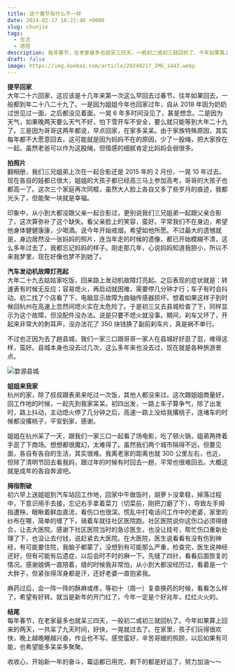 ```yaml
---
title: 这个春节有什么不一样
date: 2024-02-17 16:22:46 +0800
slug: chunjie
tags:
  - 生活
  - 感悟
description: 每年春节，在老家最多也就呆三四天，一般初二或初三就回杭了。今年如果算上回来的两天，一共呆了九天时间，好快，一晃就过去了。在家里，孩子们玩得很欢快，晚上越晚睡越兴奋，作业也不写。感觉蛮好，辛苦哥嫂的照顾，以后如果有可能，也希望能多呆呆多聚聚。
draft: false
image: https://img.koobai.com/article/20240217_IMG_1443.webp
---
```

**提早回家**  
大年二十六回家，这应该是十几年来第一次这么早回去过春节。往年如果回去，一般都到年二十八二十九了。一是因为姐姐今年也回家过年，自从 2018 年因为奶奶过世见过一面，之后都没见着面，一晃 6 年多时间没见了，甚是想念。二是因为天气，如果晚两天要么天气不好，怕下雪开车不安全，要么就只能等到大年二十九了。三是因为哥哥这两年都说，早点回家，在家多呆呆。由于家族特殊原因，其实每年都不大愿意回去，这可能就是因为妈妈不在的原因，少了一股绳，把大家拴在一起。虽然老爸可以作为这股绳，但情感的细腻肯定比妈妈会弱很多。

**拍照片**  
翻相册，我们三兄姐弟上次在一起合影还是 2015 年的 2 月份，一晃 10 年过去。现在各自的娃都已很大，姐姐的大孩子都已经高三马上参加高考，哥哥的大孩子也都高一了。这次三个家庭再次同框，虽然大人脸上各自又多了些岁月的痕迹，我都光头了，但能聚一块就是幸福。

印象中，从小到大都没跟父亲一起合影过，更别说我们三兄姐弟一起跟父亲合影了，这次算弥补了这个缺失。看父亲脸上的笑容，蛮好。平常我们不在身边，希望他身体健健康康，少喝酒。说今年开始戒烟，希望如他所愿。不过最大的遗憾就是，身边居然没一张妈妈的照片，连当年走的时候的遗像，都已开始模糊不清，这么多年过去了，我都忘记妈妈的样子。刚走那几年，心说妈妈知道我胆小，所以不来我梦里，现在好像也梦不到她了。

**汽车发动机故障灯亮起**   
大年二十九去姑姑家吃饭，回来路上发动机故障灯亮起。之后表现的症状就是：转速表有时候无反应；容易熄火，再启动就困难，需要停几分钟才行；车子有时会抖动。初二找了个店看了下，电脑显示故障为曲轴传感器损坏。想着如果这样子到时候回杭州在高速上忽然间熄火实在太危险了。于是初三又去县城检查了下，同样显示为这个故障，但没配件没办法。说是只要不熄火就没事。期间，刹车又坏了，开起来非常大的刺耳声，没办法花了 350 块钱换了副前刹车片，真是祸不单行。

不过也正因为去了趟县城，我们一家三口跟哥哥一家人在县城好好逛了逛，难得这样，蛮好。县城本身也没去过几次，这么多年来也没去过，现在就是各种旅游景点。

![婺源县城](https://img.koobai.com/article/20240217_6563.webp)

**姐姐来我家**  
杭州的家，除了叔叔跟表弟来吃过一次饭，其他人都没来过。这次跟姐姐商量好，回工作地的时候，一起先到我家呆呆。初四出发，一路上车子算争气，除了出发时，路上抖动，主动熄火停了几分钟之后，高速一路上没给我撂桃子，连堵车的时候都没撂桃子，平安到家，感谢。

姐姐在杭州呆了一天，跟我们一家三口一起看了场电影，吃了顿火锅，姐弟两搀着手逛了下商场。想想都很魔幻，太难得了。虽然我们两个城市隔得不远，但要见面，各自有各自的生活，其实很难。我离老家的距离也就 300 公里左右，也近，但除了清明节回去看我妈，跟过年的时候有时回去一趟，平常也很难回去。大概这就是成年的各自奔波吧。

**拇指割破**  
初六早上送姐姐到汽车站回工作地，回家中午做饭时，胡萝卜没拿稳，掉落过程中，下意识用手去接，忘记右手拿着菜刀（切菜前，刚把刀磨了下），导致左手拇指遭殃，眼瞅着鲜血直流，看伤口也很深。慌乱中打电话问工作中的老婆，家里的纱布在哪，简单的缠了下，骑着车就往社区医院跑。社区医院说你这伤口必须得缝合，让去大医院。感谢下社区医院当时的急诊医生，也没让挂号，帮忙伤口重新处理了下，也没让去付钱，说赶紧去大医院。在大医院，医生说看看有没有伤到神经，有可能要住院，我脑子都蒙了，没想到有可能那么严重，检查完，医生说神经还好，但有可能有后遗症，以后会时不时的麻一下。先缝了四针，看看后面恢复的情况。感谢娘俩一直陪着，缝的时候我非常怕，从小到大都没经历过，看着是一个大胖子，但紧张得浑身都是汗，还好老婆一直抱紧我。

麻药过后，会一阵一阵的酥麻或疼，等初十（周一）复查换药的时候，看看怎么样了，希望有好转。就当是新年的开门红了，今年一定是个好兆年，红红火火的。

**结尾**  
每年春节，在老家最多也就呆三四天，一般初二或初三就回杭了。今年如果算上回来的两天，一共呆了九天时间，好快，一晃就过去了。在家里，孩子们玩得很欢快，晚上越晚睡越兴奋，作业也不写。感觉蛮好，辛苦哥嫂的照顾，以后如果有可能，也希望能多呆呆多聚聚。

收收心，开始新一年的奋斗，霉运都已用完，剩下的都是好运了，努力加油～～